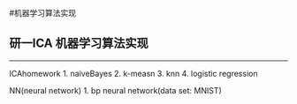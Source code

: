 #机器学习算法实现

## 研一ICA 机器学习算法实现
----

ICAhomework
    1. naiveBayes
    2. k-measn
    3. knn
    4. logistic regression


NN(neural network)
	1. bp neural network(data set: MNIST)
	